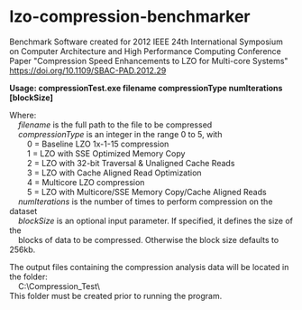 # lzo-compression-benchmarker
Benchmark Software created for 2012 IEEE 24th International Symposium on Computer Architecture and High Performance Computing Conference Paper "Compression Speed Enhancements to LZO for Multi-core Systems"  
https://doi.org/10.1109/SBAC-PAD.2012.29  



**Usage:  compressionTest.exe filename compressionType numIterations [blockSize]**  

Where:  
&nbsp;&nbsp;&nbsp;&nbsp;*filename* is the full path to the file to be compressed  
&nbsp;&nbsp;&nbsp;&nbsp;*compressionType* is an integer in the range 0 to 5, with  
&nbsp;&nbsp;&nbsp;&nbsp;&nbsp;&nbsp;&nbsp;&nbsp;0 = Baseline LZO 1x-1-15 compression  
&nbsp;&nbsp;&nbsp;&nbsp;&nbsp;&nbsp;&nbsp;&nbsp;1 = LZO with SSE Optimized Memory Copy  
&nbsp;&nbsp;&nbsp;&nbsp;&nbsp;&nbsp;&nbsp;&nbsp;2 = LZO with 32-bit Traversal & Unaligned Cache Reads  
&nbsp;&nbsp;&nbsp;&nbsp;&nbsp;&nbsp;&nbsp;&nbsp;3 = LZO with Cache Aligned Read Optimization  
&nbsp;&nbsp;&nbsp;&nbsp;&nbsp;&nbsp;&nbsp;&nbsp;4 = Multicore LZO compression  
&nbsp;&nbsp;&nbsp;&nbsp;&nbsp;&nbsp;&nbsp;&nbsp;5 = LZO with Multicore/SSE Memory Copy/Cache Aligned Reads  
&nbsp;&nbsp;&nbsp;&nbsp;*numIterations* is the number of times to perform compression on the dataset  
&nbsp;&nbsp;&nbsp;&nbsp;*blockSize* is an optional input parameter.  If specified, it defines the size of the          
&nbsp;&nbsp;&nbsp;&nbsp;blocks of data to be compressed.  Otherwise the block size defaults to 256kb.  

The output files containing the compression analysis data will be located in the folder:  
&nbsp;&nbsp;&nbsp;&nbsp;C:\Compression_Test\  
This folder must be created prior to running the program.  

